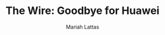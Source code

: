 ---
# Episode Settings
title: "The Wire: Goodbye for Huawei"
air-time: "5:30 PM"
air-day: "weekday"
link: "http://thewire.org.au/day/thursday-03-may-2018/"
package-link: "http://thewire.org.au/story/goodbye-for-huawei/"
description: "Telecommunications has become the latest battleground between the United States and China, as the US prepares to set limitations on the sales of Huawei and TZE. <br>The companies have been accused of spying by members of the US Congress and their phones have already been banned from military bases. <br>However experts are at odds as to whether this move is economically or security motivated."
download: false
download-link: ""
package-download: true
package-download-link: ""

# Show Settings
show: "The Wire"
stations: ["Radio Adelaide 101.5 in Adelaide", "2SER 107.3 in Sydney", "4EB 98.1 in Brisbane", "CAAMA RADIO 100.5 Alice Springs", "RTR-FM 92.1 in Perth", "JOY 94.9 in Melbourne"]
stations-links: ["http://radioadelaide.org.au/program/pink-rabbit/", "https://2ser.com/the-wire/", "https://www.4eb.org.au/TheWire", "https://caama.com.au/news/2016/stream-us-live-now-1", "https://rtrfm.com.au/", "https://joy.org.au/thewire/"]

# Podcast Settings
has-podcast: true
apple: "https://itunes.apple.com/au/podcast/the-wire-full-show/id1102296208"
spotify: ""
subscribe: "http://thewire.org.au/feed/fullshow"

# Post Settings
author: Mariah Lattas
category: radio
tags: radio the-wire podcast
layout: post
type: radio
---